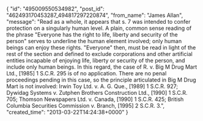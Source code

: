  {
   "id": "495009550534982",
   "post_id": "462493170453287_494817297220874",
   "from_name": "James Allan",
   "message": "Read as a whole, it appears that s. 7 was intended to confer protection on a singularly human level. A plain, common sense reading of the phrase \"Everyone has the right to life, liberty and security of the person\" serves to underline the human element involved; only human beings can enjoy these rights. \"Everyone\" then, must be read in light of the rest of the section and defined to exclude corporations and other artificial entities incapable of enjoying life, liberty or security of the person, and include only human beings. In this regard, the case of R. v. Big M Drug Mart Ltd., [1985] 1 S.C.R. 295 is of no application. There are no penal proceedings pending in this case, so the principle articulated in Big M Drug Mart is not involved: Irwin Toy Ltd. v. A. G. Que., [1989] 1 S.C.R. 927; Dywidag Systems v. Zutphen Brothers Construction Ltd., [1990] 1 S.C.R. 705; Thomson Newspapers Ltd. v. Canada, [1990] 1 S.C.R. 425; British Columbia Securities Commission v. Branch, [1995] 2 S.C.R. 3.",
   "created_time": "2013-03-22T14:24:38+0000"
 }

